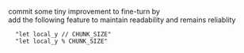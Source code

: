 commit some tiny improvement to fine-turn by </br>
add the following feature to maintain readability and remains reliablity </br>
       
      "let local_y // CHUNK_SIZE"
      "let local_y % CHUNK_SIZE"
  
